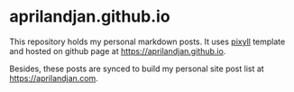 # aprilandjan.github.io

This repository holds my personal markdown posts. It uses [pixyll](https://github.com/johnotander/pixyll) template and hosted on github page at <https://aprilandjan.github.io>.

Besides, these posts are synced to build my personal site post list at <https://aprilandjan.com>.
